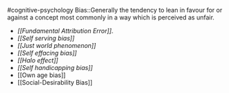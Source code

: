 #cognitive-psychology 
Bias::Generally the tendency to lean in favour for or against a concept most commonly in a way which is perceived as unfair.


* *[[Fundamental Attribution Error]]*. 
* *[[Self serving bias]]*
* *[[Just world phenomenon]]*
* *[[Self effacing bias]]*
* *[[Halo effect]]*
* *[[Self handicapping bias]]*
* [[Own age bias]]
* [[Social-Desirability Bias]]